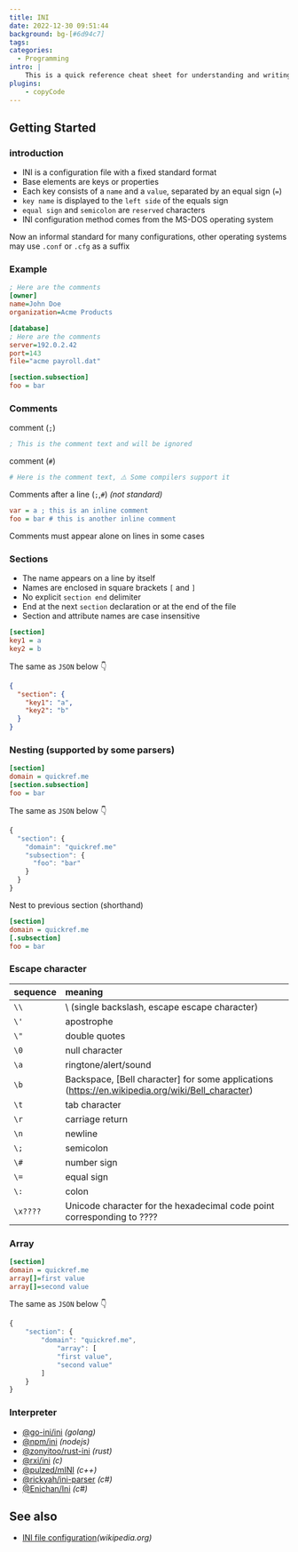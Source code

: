 ```yaml
---
title: INI
date: 2022-12-30 09:51:44
background: bg-[#6d94c7]
tags:
categories:
  - Programming
intro: |
    This is a quick reference cheat sheet for understanding and writing INI-format configuration files.
plugins:
    - copyCode
---
```


Getting Started
----



### introduction

- INI is a configuration file with a fixed standard format
- Base elements are keys or properties
- Each key consists of a `name` and a `value`, separated by an equal sign (`=`)
- `key name` is displayed to the `left side` of the equals sign
- `equal sign` and `semicolon` are `reserved` characters
- INI configuration method comes from the MS-DOS operating system

Now an informal standard for many configurations, other operating systems may use `.conf` or `.cfg` as a suffix


### Example


```ini
; Here are the comments
[owner]
name=John Doe
organization=Acme Products

[database]
; Here are the comments
server=192.0.2.42
port=143
file="acme payroll.dat"

[section.subsection]
foo = bar
```




### Comments

comment (`;`)

```ini
; This is the comment text and will be ignored
```

comment (`#`)
```ini
# Here is the comment text, ⚠️ Some compilers support it
```

Comments after a line (`;`,`#`) _(not standard)_

```ini
var = a ; this is an inline comment
foo = bar # this is another inline comment
```

Comments must appear alone on lines in some cases



### Sections

- The name appears on a line by itself
- Names are enclosed in square brackets `[` and `]`
- No explicit `section end` delimiter
- End at the next `section` declaration or at the end of the file
- Section and attribute names are case insensitive
<!--rehype:className=style-round-->

```ini
[section]
key1 = a
key2 = b
```

The same as `JSON` below 👇

```json
{
  "section": {
    "key1": "a",
    "key2": "b"
  }
}
```



### Nesting (supported by some parsers)

```ini
[section]
domain = quickref.me
[section.subsection]
foo = bar
```

The same as `JSON` below 👇

```js
{
  "section": {
    "domain": "quickref.me"
    "subsection": {
      "foo": "bar"
    }
  }
}
```

Nest to previous section (shorthand)

```ini
[section]
domain = quickref.me
[.subsection]
foo = bar
```



### Escape character

sequence | meaning
:-| :-
`\\` | \ (single backslash, escape escape character)
`\'` | apostrophe
`\"` | double quotes
`\0` | null character
`\a` | ringtone/alert/sound
`\b` | Backspace, [Bell character] for some applications (https://en.wikipedia.org/wiki/Bell_character)
`\t` | tab character
`\r` | carriage return
`\n` | newline
`\;` | semicolon
`\#` | number sign
`\=` | equal sign
`\:` | colon
`\x????` | Unicode character for the hexadecimal code point corresponding to ????



### Array

```ini
[section]
domain = quickref.me
array[]=first value
array[]=second value
```

The same as `JSON` below 👇

```js
{
    "section": {
        "domain": "quickref.me",
            "array": [
            "first value",
            "second value"
        ]
    }
}
```



### Interpreter

- [@go-ini/ini](https://github.com/go-ini/ini) _(golang)_
- [@npm/ini](https://www.npmjs.com/package/ini) _(nodejs)_
- [@zonyitoo/rust-ini](https://github.com/zonyitoo/rust-inii) _(rust)_
- [@rxi/ini](https://www.npmjs.com/package/ini) _(c)_
- [@pulzed/mINI](https://github.com/pulzed/mINI) _(c++)_
- [@rickyah/ini-parser](https://github.com/rickyah/ini-parser) _(c#)_
- [@Enichan/Ini](https://github.com/Enichan/Ini) _(c#)_


See also
---
- [INI file configuration](https://en.wikipedia.org/wiki/INI_file)_(wikipedia.org)_
